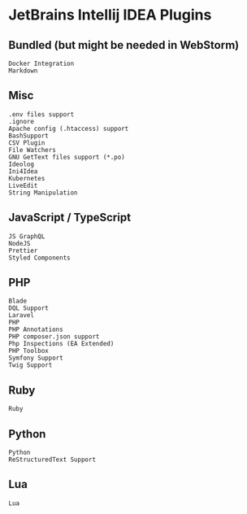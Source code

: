 # JetBrains Intellij IDEA Plugins

## Bundled (but might be needed in WebStorm)

```
Docker Integration
Markdown
```

## Misc

```
.env files support
.ignore
Apache config (.htaccess) support
BashSupport
CSV Plugin
File Watchers
GNU GetText files support ​(*.​po)
Ideolog
Ini4Idea
Kubernetes
LiveEdit
String Manipulation
```

## JavaScript / TypeScript

```
JS GraphQL
NodeJS
Prettier
Styled Components
```

## PHP

```
Blade
DQL Support
Laravel
PHP
PHP Annotations
PHP composer.​json support
Php Inspections ​(EA Extended)
PHP Toolbox
Symfony Support
Twig Support
```

## Ruby

```
Ruby
```

## Python

```
Python
ReStructuredText Support
```

## Lua

```
Lua
```
